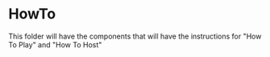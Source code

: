 # HowTo

This folder will have the components that will have the instructions for "How To Play" and "How To Host"
